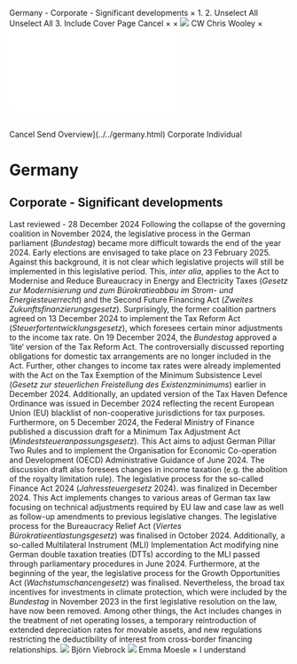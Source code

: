 Germany - Corporate - Significant developments
×
1.
2.
Unselect All
Unselect All
3.
Include Cover Page
Cancel
×
×
![](../../-/media/world-wide-tax-summaries/attachments/global---chris-wooley.ashx%3Frev=ac5e5f3223b34096b1afc2a6009c7320&revision=ac5e5f32-23b3-4096-b1af-c2a6009c7320&hash=859B7ADC84DC2CBEC9760E9E6EE7DE6D0A8BFCDF)
CW
Chris Wooley
×
![](significant-developments.html)
######
Cancel
Send
Overview](../../germany.html)
Corporate
Individual
# Germany
## Corporate - Significant developments
Last reviewed - 28 December 2024
Following the collapse of the governing coalition in November 2024, the legislative process in the German parliament (*Bundestag*) became more difficult towards the end of the year 2024. Early elections are envisaged to take place on 23 February 2025. Against this background, it is not clear which legislative projects will still be implemented in this legislative period. This, *inter alia*, applies to the Act to Modernise and Reduce Bureaucracy in Energy and Electricity Taxes (*Gesetz zur Modernisierung und zum Bürokratieabbau im Strom- und Energiesteuerrecht*) and the Second Future Financing Act (*Zweites Zukunftsfinanzierungsgesetz*).
Surprisingly, the former coalition partners agreed on 13 December 2024 to implement the Tax Reform Act (*Steuerfortentwicklungsgesetz*), which foresees certain minor adjustments to the income tax rate. On 19 December 2024, the *Bundestag* approved a ’lite‘ version of the Tax Reform Act. The controversially discussed reporting obligations for domestic tax arrangements are no longer included in the Act. Further, other changes to income tax rates were already implemented with the Act on the Tax Exemption of the Minimum Subsistence Level (*Gesetz zur steuerlichen Freistellung des Existenzminimums*) earlier in December 2024.
Additionally, an updated version of the Tax Haven Defence Ordinance was issued in December 2024 reflecting the recent European Union (EU) blacklist of non-cooperative jurisdictions for tax purposes.
Furthermore, on 5 December 2024, the Federal Ministry of Finance published a discussion draft for a Minimum Tax Adjustment Act (*Mindeststeueranpassungsgesetz*). This Act aims to adjust German Pillar Two Rules and to implement the Organisation for Economic Co-operation and Development (OECD) Administrative Guidance of June 2024. The discussion draft also foresees changes in income taxation (e.g. the abolition of the royalty limitation rule).
The legislative process for the so-called Finance Act 2024 (*Jahressteuergesetz* 2024). was finalized in December 2024. This Act implements changes to various areas of German tax law focusing on technical adjustments required by EU law and case law as well as follow-up amendments to previous legislative changes.
The legislative process for the Bureaucracy Relief Act (*Viertes Bürokratieentlastungsgesetz*) was finalised in October 2024. Additionally, a so-called Multilateral Instrument (MLI) Implementation Act modifying nine German double taxation treaties (DTTs) according to the MLI passed through parliamentary procedures in June 2024.
Furthermore, at the beginning of the year, the legislative process for the Growth Opportunities Act (*Wachstumschancengesetz*) was finalised. Nevertheless, the broad tax incentives for investments in climate protection, which were included by the *Bundestag* in November 2023 in the first legislative resolution on the law, have now been removed. Among other things, the Act includes changes in the treatment of net operating losses, a temporary reintroduction of extended depreciation rates for movable assets, and new regulations restricting the deductibility of interest from cross-border financing relationships.
![](../../-/media/world-wide-tax-summaries/germanybjrn-viebrockgermany--bjorn-viebrock-2jpg20220701104147556.ashx%3Frev=4fd3d46157264818a39749baeb8b338b&revision=4fd3d461-5726-4818-a397-49baeb8b338b&hash=857F6A174280929FF261BAF1B08E99BBBBCEC6BE)
Björn Viebrock
![](../../-/media/world-wide-tax-summaries/attachments/germany---emma_moesle.ashx%3Frev=636c3aff1db74d23b514ac77a2c63cac&revision=636c3aff-1db7-4d23-b514-ac77a2c63cac&hash=4DA13C6C97F60A4975FD382D821F97950441062A)
Emma Moesle
×
I understand